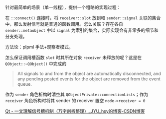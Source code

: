 针对最简单的场景（单一线程），提供一个粗略的实现过程：

在 `::connect()` 连接时，将 `receiver::slot` 放到和 `sender::signal` 关联的集合中，那么发射信号就是普通的函数调用。怎么关联？存在各自 `sender::metaobject` 中以 `signal` 为索引的集合，实际实现会有非常多的细节和分支处理。

方法论：pIpml 手法+观察者模式。

怎么保证调用槽函数 `slot` 时其所在对象 `receiver` 未释放的呢？这是在 `QObject::~QObject()` 中完成的

> All signals to and from the object are automatically disconnected, and any pending posted events for the object are removed from the event queue.

作为 `sender` 角色析构时清空其 `QObjectPrivate::connectionLists`；作为 `receiver` 角色析构时将其 sender 的 receiver 置空 `node->receiver = 0`

[Qt - 一文理解信号槽机制（万字剖析整理）_JYU_hsy的博客-CSDN博客](https://blog.csdn.net/weixin_40774605/article/details/109342536)
